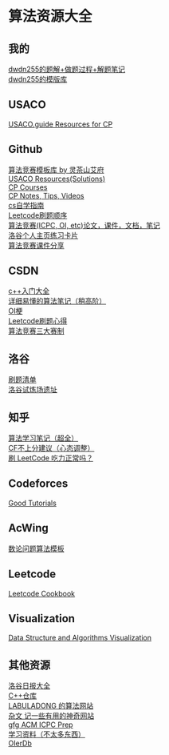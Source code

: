 # 算法资源大全
## 我的
[dwdn255的题解+做题过程+解题笔记](https://github.com/diannewithdoublen/algorithmproblemsolving)<br />
[dwdn255的模版库](https://github.com/diannewithdoublen/mobanku)<br />

## USACO
[USACO.guide Resources for CP](https://usaco.guide/general/resources-cp?lang=cpp)<br />

## Github
[算法竞赛模板库 by 灵茶山艾府](https://github.com/EndlessCheng/codeforces-go) <br />
[USACO Resources(Solutions)](https://github.com/bqi343/cp-notebook/tree/master/Contests/USACO%20Solutions) <br />
[CP Courses](https://github.com/lnishan/awesome-competitive-programming#open-courses)<br />
[CP Notes, Tips, Videos](https://github.com/kunal-kushwaha/Competitive-Programming-Resources)<br />
[cs自学指南](https://github.com/PKUFlyingPig/cs-self-learning)<br />
[Leetcode刷题顺序](https://github.com/youngyangyang04/leetcode-master)<br />
[算法竞赛(ICPC, OI, etc)论文，课件，文档，笔记](https://github.com/LzyRapx/Competitive-Programming-Docs)<br />
[洛谷个人主页练习卡片](https://github.com/cyrxdzj/luogu-card)<br />
[算法竞赛课件分享](https://github.com/hzwer/shareOI)<br />

## CSDN
[c++入门大全](https://blog.csdn.net/m0_62870588/category_11707061.html)<br />
[详细易懂的算法笔记（稍高阶）](https://blog.csdn.net/weixin_45629285/category_10218699.html)<br />
[OI梗](https://blog.csdn.net/m0_45682806/article/details/107912992?ops_request_misc=%257B%2522request%255Fid%2522%253A%2522168808920516800197049542%2522%252C%2522scm%2522%253A%252220140713.130102334.pc%255Fall.%2522%257D&request_id=168808920516800197049542&biz_id=0&utm_medium=distribute.pc_search_result.none-task-blog-2~all~first_rank_ecpm_v1~rank_v31_ecpm-9-107912992-null-null.142^v88^insert_down38v5,239^v2^insert_chatgpt&utm_term=oi%E7%BB%8F%E5%8E%86&spm=1018.2226.3001.4187)<br />
[Leetcode刷题心得](https://blog.csdn.net/qq_41022094/article/details/104658718?utm_medium=distribute.pc_relevant.none-task-blog-2~default~baidujs_utm_term~default-0-104658718-blog-95726307.235^v38^pc_relevant_anti_vip_base&spm=1001.2101.3001.4242.1&utm_relevant_index=3)<br />
[算法竞赛三大赛制](https://blog.csdn.net/qq_32022299/article/details/105471494?spm=1001.2101.3001.6650.9&utm_medium=distribute.pc_relevant.none-task-blog-2%7Edefault%7EBlogCommendFromBaidu%7ERate-9-105471494-blog-88325388.235%5Ev38%5Epc_relevant_anti_vip_base&depth_1-utm_source=distribute.pc_relevant.none-task-blog-2%7Edefault%7EBlogCommendFromBaidu%7ERate-9-105471494-blog-88325388.235%5Ev38%5Epc_relevant_anti_vip_base&utm_relevant_index=18)<br />

## 洛谷
[刷题清单](https://www.luogu.com.cn/paste/0id3h6on)<br />
[洛谷试炼场遗址](https://www.luogu.com.cn/blog/4cd6/luogu-test-site)<br />

## 知乎
[算法学习笔记（超全）](https://zhuanlan.zhihu.com/p/105467597)<br />
[CF不上分建议（心态调整）](https://www.zhihu.com/question/353734418/answer/2353160035)<br />
[刷 LeetCode 吃力正常吗？](https://www.zhihu.com/question/31092580/answer/1534887374)<br />


## Codeforces
[Good Tutorials](https://codeforces.com/blog/entry/57282)<br />

## AcWing
[数论问题算法模板](https://www.acwing.com/blog/content/28/)<br />

## Leetcode
[Leetcode Cookbook](https://books.halfrost.com/leetcode/)<br />

## Visualization
[Data Structure and Algorithms Visualization](https://visualgo.net/en)<br />

## 其他资源
[洛谷日报大全](https://www.craft.me/s/N0l80k2gv46Psq)<br />
[C++仓库](https://interview.huihut.com/#/?id=stl)<br />
[LABULADONG 的算法网站](https://labuladong.github.io/algo/)<br />
[杂文 记一些有用的神奇网站](https://www.cnblogs.com/Xing-Ling/p/10897760.html)<br />
[gfg ACM ICPC Prep](https://www.geeksforgeeks.org/how-to-prepare-for-acm-icpc/)<br />
[学习资料（不太多东西）](https://www.kancloud.cn/pxzxhxh/noip/2487106)<br />
[OIerDb](https://bytew.net/OIer)<br />
